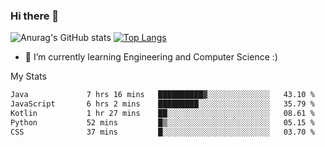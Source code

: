 ### Hi there 👋

![Anurag's GitHub stats](https://github-readme-stats.vercel.app/api?username=MatteoIorio11&show_icons=true&theme=dark) 
[![Top Langs](https://github-readme-stats.vercel.app/api/top-langs/?username=MatteoIorio11&theme=dark)](https://github.com/MatteoIorio11/github-readme-stats)

- 🌱 I’m currently learning Engineering and Computer Science :)

<!--
**MatteoIorio11/MatteoIorio11** is a ✨ _special_ ✨ repository because its `README.md` (this file) appears on your GitHub profile.

Here are some ideas to get you started:

- 🔭 I’m currently working on ...
- 🌱 I’m currently learning ...
- 👯 I’m looking to collaborate on ...
- 🤔 I’m looking for help with ...
- 💬 Ask me about ...
- 📫 How to reach me: ...
- 😄 Pronouns: ...
- ⚡ Fun fact: ...
-->
My Stats
<!--START_SECTION:waka-->

```txt
Java             7 hrs 16 mins   ██████████▓░░░░░░░░░░░░░░   43.10 %
JavaScript       6 hrs 2 mins    █████████░░░░░░░░░░░░░░░░   35.79 %
Kotlin           1 hr 27 mins    ██░░░░░░░░░░░░░░░░░░░░░░░   08.61 %
Python           52 mins         █▒░░░░░░░░░░░░░░░░░░░░░░░   05.15 %
CSS              37 mins         █░░░░░░░░░░░░░░░░░░░░░░░░   03.70 %
```

<!--END_SECTION:waka-->
